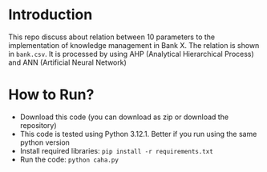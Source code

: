 # Introduction
This repo discuss about relation between 10 parameters to the implementation of knowledge management in Bank X. The relation is shown in `bank.csv`. It is processed by using AHP (Analytical Hierarchical Process) and ANN (Artificial Neural Network)

# How to Run?

* Download this code (you can download as zip or download the repository)
* This code is tested using Python 3.12.1. Better if you run using the same python version
* Install required libraries: `pip install -r requirements.txt`
* Run the code: `python caha.py`